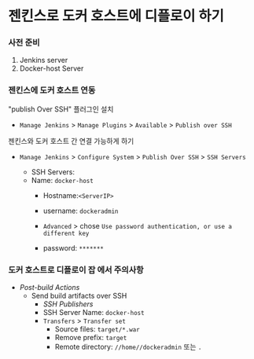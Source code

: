# 젠킨스로 도커 호스트에 디플로이 하기 

### 사전 준비

1. Jenkins server 
1. Docker-host Server 

### 젠킨스에 도커 호스트 연동

"publish Over SSH" 플러그인 설치
 - `Manage Jenkins` > `Manage Plugins` > `Available` > `Publish over SSH`

젠킨스와 도커 호스트 간 연결 가능하게 하기

- `Manage Jenkins` > `Configure System` > `Publish Over SSH` > `SSH Servers` 

	- SSH Servers:
    - Name: `docker-host`
		- Hostname:`<ServerIP>`
		- username: `dockeradmin`
               
       -  `Advanced` > chose `Use password authentication, or use a different key`
		 - password: `*******`
 
### 도커 호스트로 디플로이 잡 에서 주의사항
   
 - *Post-build Actions*
   - Send build artifacts over SSH
     - *SSH Publishers*
      - SSH Server Name: `docker-host`
       - `Transfers` >  `Transfer set`
            - Source files: `target/*.war`
	       - Remove prefix: `target`
	       - Remote directory: `//home//dockeradmin` 또는 `.`
	 
